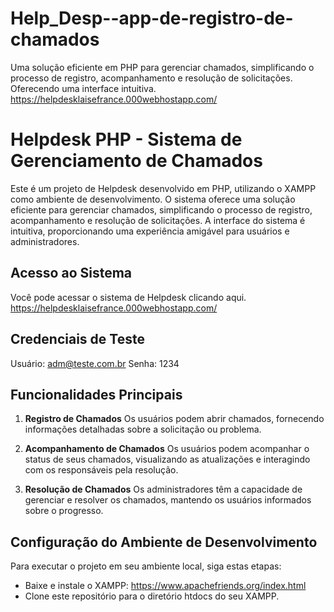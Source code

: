 # Help_Desp--app-de-registro-de-chamados
Uma solução eficiente em PHP para gerenciar chamados, simplificando o processo de registro, acompanhamento e resolução de solicitações. Oferecendo uma interface intuitiva. https://helpdesklaisefrance.000webhostapp.com/


# Helpdesk PHP - Sistema de Gerenciamento de Chamados

Este é um projeto de Helpdesk desenvolvido em PHP, utilizando o XAMPP como ambiente de desenvolvimento. O sistema oferece uma solução eficiente para gerenciar chamados, simplificando o processo de registro, acompanhamento e resolução de solicitações. A interface do sistema é intuitiva, proporcionando uma experiência amigável para usuários e administradores.

## Acesso ao Sistema

Você pode acessar o sistema de Helpdesk clicando aqui. https://helpdesklaisefrance.000webhostapp.com/

## Credenciais de Teste

Usuário: adm@teste.com.br
Senha: 1234

## Funcionalidades Principais

1. **Registro de Chamados**
Os usuários podem abrir chamados, fornecendo informações detalhadas sobre a solicitação ou problema.

2. **Acompanhamento de Chamados**
Os usuários podem acompanhar o status de seus chamados, visualizando as atualizações e interagindo com os responsáveis pela resolução.

3. **Resolução de Chamados**
Os administradores têm a capacidade de gerenciar e resolver os chamados, mantendo os usuários informados sobre o progresso.

## Configuração do Ambiente de Desenvolvimento

Para executar o projeto em seu ambiente local, siga estas etapas:

- Baixe e instale o XAMPP: https://www.apachefriends.org/index.html
- Clone este repositório para o diretório htdocs do seu XAMPP.

